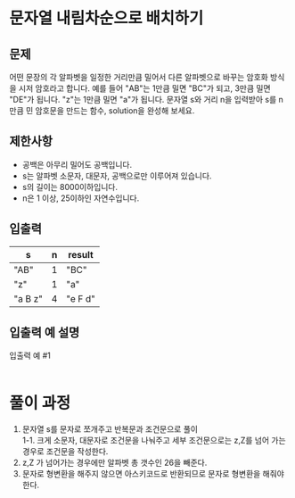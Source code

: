 # 문자열 내림차순으로 배치하기

## 문제

어떤 문장의 각 알파벳을 일정한 거리만큼 밀어서 다른 알파벳으로 바꾸는 
암호화 방식을 시저 암호라고 합니다. 예를 들어 "AB"는 1만큼 밀면 "BC"가 되고, 
3만큼 밀면 "DE"가 됩니다. "z"는 1만큼 밀면 "a"가 됩니다. 
문자열 s와 거리 n을 입력받아 s를 n만큼 민 암호문을 만드는 함수, 
solution을 완성해 보세요.

## 제한사항

- 공백은 아무리 밀어도 공백입니다.
- s는 알파벳 소문자, 대문자, 공백으로만 이루어져 있습니다.
- s의 길이는 8000이하입니다.
- n은 1 이상, 25이하인 자연수입니다.

## 입출력

| s       | n   | result  |
|---------|-----|---------|
| "AB"    | 1   | "BC"    |
| "z"     | 1   | "a"     |
| "a B z" | 4   | "e F d" |


## 입출력 예 설명

입출력 예 #1

```

```

# 풀이 과정

1. 문자열 s를 문자로 쪼개주고 반복문과 조건문으로 풀이<br>
 1-1. 크게 소문자, 대문자로 조건문을 나눠주고 세부 조건문으로는 z,Z를 넘어 가는 경우로 조건문을 작성한다.
2. z,Z 가 넘어가는 경우에만 알파벳 총 갯수인 26을 빼준다.
3. 문자로 형변환을 해주지 않으면 아스키코드로 반환되므로 문자로 형변환을 해줘야 한다.